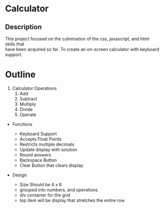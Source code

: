 # Calculator

## Description
  
This project focused on the culmination of the css, javascript, and html skills that  
have been acquired so far. To create an on-screen calculator with keyboard support.  



# Outline

1. Calculator Operations
    1. Add
    2. Subtract
    3. Multiply
    4. Divide
    5. Operate


* Functions
   * Keyboard Support
   * Accepts Float Points
  * Restricts multiple decimals
  * Update display with solution
  * Round answers
  * Backspace Button
  * Clear Button that clears display


* Design
  * Size Should be 4 x 6 
  * grouped into numbers, and operations
  * div container for the grid
  * top item will be display that stretches the entire row
   
  
    